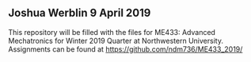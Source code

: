 Joshua Werblin
9 April 2019
--------

This repository will be filled with the files for ME433: Advanced Mechatronics for Winter 2019 Quarter at Northwestern University. Assignments can be found at https://github.com/ndm736/ME433_2019/